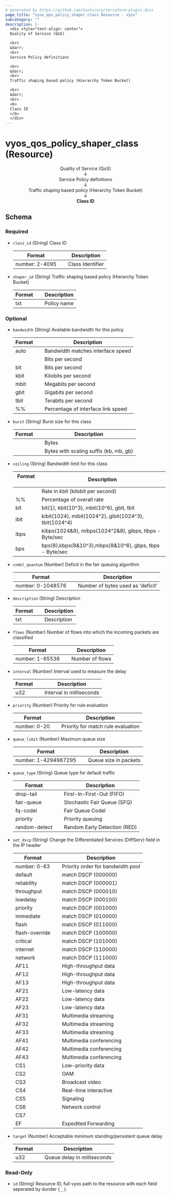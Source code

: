 ```yaml
---
# generated by https://github.com/hashicorp/terraform-plugin-docs
page_title: "vyos_qos_policy_shaper_class Resource - vyos"
subcategory: ""
description: |-
  <div style="text-align: center">
  Quality of Service (QoS)

  <br>
  &darr;
  <br>
  Service Policy definitions

  <br>
  &darr;
  <br>
  Traffic shaping based policy (Hierarchy Token Bucket)

  <br>
  &darr;
  <br>
  <b>
  Class ID
  </b>
  </div>
---
```


# vyos_qos_policy_shaper_class (Resource)

<div style="text-align: center">
Quality of Service (QoS)

<br>
&darr;
<br>
Service Policy definitions

<br>
&darr;
<br>
Traffic shaping based policy (Hierarchy Token Bucket)

<br>
&darr;
<br>
<b>
Class ID
</b>
</div>



<!-- schema generated by tfplugindocs -->
## Schema

### Required

- `class_id` (String) Class ID

    |  Format &emsp; | Description  |
    |----------|---------------|
    |  number: 2-4095  &emsp; |  Class Identifier  |
- `shaper_id` (String) Traffic shaping based policy (Hierarchy Token Bucket)

    |  Format &emsp; | Description  |
    |----------|---------------|
    |  txt  &emsp; |  Policy name  |

### Optional

- `bandwidth` (String) Available bandwidth for this policy

    |  Format &emsp; | Description  |
    |----------|---------------|
    |  auto  &emsp; |  Bandwidth matches interface speed  |
    |  <number>  &emsp; |  Bits per second  |
    |  <number>bit  &emsp; |  Bits per second  |
    |  <number>kbit  &emsp; |  Kilobits per second  |
    |  <number>mbit  &emsp; |  Megabits per second  |
    |  <number>gbit  &emsp; |  Gigabits per second  |
    |  <number>tbit  &emsp; |  Terabits per second  |
    |  <number>%%  &emsp; |  Percentage of interface link speed  |
- `burst` (String) Burst size for this class

    |  Format &emsp; | Description  |
    |----------|---------------|
    |  <number>  &emsp; |  Bytes  |
    |  <number><suffix>  &emsp; |  Bytes with scaling suffix (kb, mb, gb)  |
- `ceiling` (String) Bandwidth limit for this class

    |  Format &emsp; | Description  |
    |----------|---------------|
    |  <number>  &emsp; |  Rate in kbit (kilobit per second)  |
    |  <number>%%  &emsp; |  Percentage of overall rate  |
    |  <number>bit  &emsp; |  bit(1), kbit(10^3), mbit(10^6), gbit, tbit  |
    |  <number>ibit  &emsp; |  kibit(1024), mibit(1024^2), gibit(1024^3), tbit(1024^4)  |
    |  <number>ibps  &emsp; |  kibps(1024&8), mibps(1024^2&8), gibps, tibps - Byte/sec  |
    |  <number>bps  &emsp; |  bps(8),kbps(8&10^3),mbps(8&10^6), gbps, tbps - Byte/sec  |
- `codel_quantum` (Number) Deficit in the fair queuing algorithm

    |  Format &emsp; | Description  |
    |----------|---------------|
    |  number: 0-1048576  &emsp; |  Number of bytes used as 'deficit'  |
- `description` (String) Description

    |  Format &emsp; | Description  |
    |----------|---------------|
    |  txt  &emsp; |  Description  |
- `flows` (Number) Number of flows into which the incoming packets are classified

    |  Format &emsp; | Description  |
    |----------|---------------|
    |  number: 1-65536  &emsp; |  Number of flows  |
- `interval` (Number) Interval used to measure the delay

    |  Format &emsp; | Description  |
    |----------|---------------|
    |  u32  &emsp; |  Interval in milliseconds  |
- `priority` (Number) Priority for rule evaluation

    |  Format &emsp; | Description  |
    |----------|---------------|
    |  number: 0-20  &emsp; |  Priority for match rule evaluation  |
- `queue_limit` (Number) Maximum queue size

    |  Format &emsp; | Description  |
    |----------|---------------|
    |  number: 1-4294967295  &emsp; |  Queue size in packets  |
- `queue_type` (String) Queue type for default traffic

    |  Format &emsp; | Description  |
    |----------|---------------|
    |  drop-tail  &emsp; |  First-In-First-Out (FIFO)  |
    |  fair-queue  &emsp; |  Stochastic Fair Queue (SFQ)  |
    |  fq-codel  &emsp; |  Fair Queue Codel  |
    |  priority  &emsp; |  Priority queuing  |
    |  random-detect  &emsp; |  Random Early Detection (RED)  |
- `set_dscp` (String) Change the Differentiated Services (DiffServ) field in the IP header

    |  Format &emsp; | Description  |
    |----------|---------------|
    |  number: 0-63  &emsp; |  Priority order for bandwidth pool  |
    |  default  &emsp; |  match DSCP (000000)  |
    |  reliability  &emsp; |  match DSCP (000001)  |
    |  throughput  &emsp; |  match DSCP (000010)  |
    |  lowdelay  &emsp; |  match DSCP (000100)  |
    |  priority  &emsp; |  match DSCP (001000)  |
    |  immediate  &emsp; |  match DSCP (010000)  |
    |  flash  &emsp; |  match DSCP (011000)  |
    |  flash-override  &emsp; |  match DSCP (100000)  |
    |  critical  &emsp; |  match DSCP (101000)  |
    |  internet  &emsp; |  match DSCP (110000)  |
    |  network  &emsp; |  match DSCP (111000)  |
    |  AF11  &emsp; |  High-throughput data  |
    |  AF12  &emsp; |  High-throughput data  |
    |  AF13  &emsp; |  High-throughput data  |
    |  AF21  &emsp; |  Low-latency data  |
    |  AF22  &emsp; |  Low-latency data  |
    |  AF23  &emsp; |  Low-latency data  |
    |  AF31  &emsp; |  Multimedia streaming  |
    |  AF32  &emsp; |  Multimedia streaming  |
    |  AF33  &emsp; |  Multimedia streaming  |
    |  AF41  &emsp; |  Multimedia conferencing  |
    |  AF42  &emsp; |  Multimedia conferencing  |
    |  AF43  &emsp; |  Multimedia conferencing  |
    |  CS1  &emsp; |  Low-priority data  |
    |  CS2  &emsp; |  OAM  |
    |  CS3  &emsp; |  Broadcast video  |
    |  CS4  &emsp; |  Real-time interactive  |
    |  CS5  &emsp; |  Signaling  |
    |  CS6  &emsp; |  Network control  |
    |  CS7  &emsp; |    |
    |  EF  &emsp; |  Expedited Forwarding  |
- `target` (Number) Acceptable minimum standing/persistent queue delay

    |  Format &emsp; | Description  |
    |----------|---------------|
    |  u32  &emsp; |  Queue delay in milliseconds  |

### Read-Only

- `id` (String) Resource ID, full vyos path to the resource with each field seperated by dunder (`__`).
